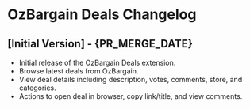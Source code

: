 # OzBargain Deals Changelog

## [Initial Version]  - {PR_MERGE_DATE}

- Initial release of the OzBargain Deals extension.
- Browse latest deals from OzBargain.
- View deal details including description, votes, comments, store, and categories.
- Actions to open deal in browser, copy link/title, and view comments.